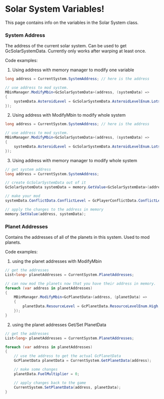 # Solar System Variables!
This page contains info on the variables in the Solar System class.


### System Address
The address of the current solar system.
Can be used to get GcSolarSystemData. Currently only works after warping at least once.


Code examples:
1. Using address with memory manager to modify one variable
```cs
long address = CurrentSystem.SystemAddress; // here is the address

// use address to mod system.
MBinManager.ModifyMbin<GcSolarSystemData>(address, (systemData) =>
{
    systemData.AsteroidLevel = GcSolarSystemData.AsteroidLevelEnum.LotsOfRares;
});
```

2. Using address with ModifyMbin to modify whole system
```cs
long address = CurrentSystem.SystemAddress; // here is the address

// use address to mod system.
MBinManager.ModifyMbin<GcSolarSystemData>(address, (systemData) =>
{
    systemData.AsteroidLevel = GcSolarSystemData.AsteroidLevelEnum.LotsOfRares;
});
```

3. Using address with memory manager to modify whole system
```cs
// get system address
long address = CurrentSystem.SystemAddress;

// create GcSolarSystemData out of it
GcSolarSystemData systemData = memory.GetValue<GcSolarSystemData>(address);

// make your mod
systemData.ConflictData.ConflictLevel = GcPlayerConflictData.ConflictLevelEnum.High;

// apply the changes to the address in memory
memory.SetValue(address, systemData);
```



### Planet Addresses
Contains the addresses of all of the planets in this system.
Used to mod planets.


Code examples:
1. using the planet addresses with ModifyMbin
```cs
// get the addresses
List<long> planetAddresses = CurrentSystem.PlanetAddresses;

// can now mod the planets now that you have their address in memory.
foreach (var address in planetAddresses)
{
    MBinManager.ModifyMbin<GcPlanetData>(address, (planetData) =>
    {
        planetData.ResourceLevel = GcPlanetData.ResourceLevelEnum.High;
    });
}
```
2. using the planet addresses Get/Set PlanetData
```cs
// get the addresses
List<long> planetAddresses = CurrentSystem.PlanetAddresses;

foreach (var address in planetAddresses)
{
    // use the address to get the actual GcPlanetData
    GcPlanetData planetData = CurrentSystem.GetPlanetData(address);

    // make some changes
    planetData.FuelMultiplier = 0;

    // apply changes back to the game
    CurrentSystem.SetPlanetData(address, planetData);
}
```